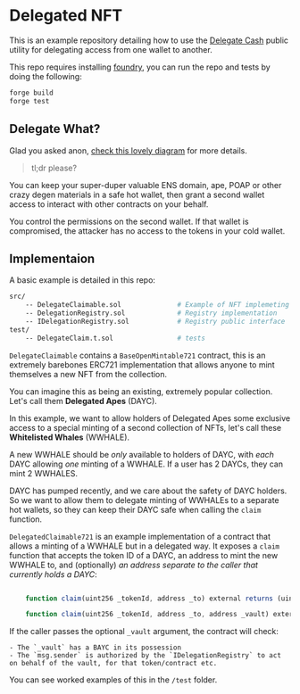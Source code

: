 # Delegated NFT

This is an example repository detailing how to use the [Delegate Cash](https://delegate.cash/) public utility for delegating access from one wallet to another.

This repo requires installing [foundry](https://getfoundry.sh), you can run the repo and tests by doing the following:

```sh
forge build
forge test
```

## Delegate What?

Glad you asked anon, [check this lovely diagram](https://twitter.com/delegatecash/status/1578033046984351744) for more details.

> tl;dr please?

You can keep your super-duper valuable ENS domain, ape, POAP or other crazy degen materials in a safe hot wallet, then grant a second wallet access to interact with other contracts on your behalf. 

You control the permissions on the second wallet. If that wallet is compromised, the attacker has no access to the tokens in your cold wallet. 

## Implementaion

A basic example is detailed in this repo:

```sh
src/
    -- DelegateClaimable.sol              # Example of NFT implemeting delegated claim logic
    -- DelegationRegistry.sol             # Registry implementation
    -- IDelegationRegistry.sol            # Registry public interface
test/
    -- DelegateClaim.t.sol                # tests
```

`DelegateClaimable` contains a `BaseOpenMintable721` contract, this is an extremely barebones ERC721 implementation that allows anyone to mint themselves a new NFT from the collection.

You can imagine this as being an existing, extremely popular collection. Let's call them **Delegated Apes** (DAYC).

In this example, we want to allow holders of Delegated Apes some exclusive access to a special minting of a second collection of NFTs, let's call these **Whitelisted Whales** (WWHALE).

A new WWHALE should be *only* available to holders of DAYC, with *each* DAYC allowing *one* minting of a WWHALE. If a user has 2 DAYCs, they can mint 2 WWHALES.

DAYC has pumped recently, and we care about the safety of DAYC holders. So we want to allow them to delegate minting of WWHALEs to a separate hot wallets, so they can keep their DAYC safe when calling the `claim` function.

`DelegatedClaimable721` is an example implementation of a contract that allows a minting of a WWHALE but in a delegated way. It exposes a `claim` function that accepts the token ID of a DAYC, an address to mint the new WWHALE to, and (optionally) *an address separate to the caller that currently holds a DAYC*:

```js

    function claim(uint256 _tokenId, address _to) external returns (uint256 newTokenId);

    function claim(uint256 _tokenId, address _to, address _vault) external returns (uint256 newTokenId);
```

If the caller passes the optional `_vault` argument, the contract will check:

    - The `_vault` has a BAYC in its possession
    - The `msg.sender` is authorized by the `IDelegationRegistry` to act on behalf of the vault, for that token/contract etc.

You can see worked examples of this in the `/test` folder.    